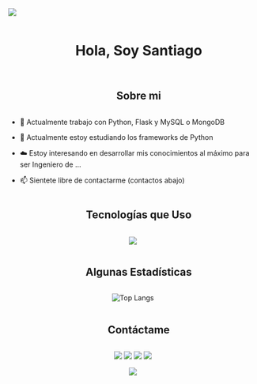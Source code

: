 


<!--horizontal divider(gradiant)-->
<img src="https://user-images.githubusercontent.com/73097560/115834477-dbab4500-a447-11eb-908a-139a6edaec5c.gif">

<!--h1 without bottom border-->
<div id="user-content-toc">
  <ul align="center">
    <summary><h1 style="display: inline-block">Hola, Soy Santiago</h1></summary>
  </ul>
</div>


<!--h2 without bottom border-->
<div id="user-content-toc">
  <ul align="center">
    <summary><h2 style="display: inline-block">Sobre mi</h2></summary>
  </ul>
</div>


<!--Intro start-->
- 🔭 Actualmente trabajo con Python, Flask y MySQL o MongoDB

- 🌱 Actualmente estoy estudiando los frameworks de Python

- ☁️ Estoy interesando en desarrollar mis conocimientos al máximo para ser Ingeniero de ...

- 📫 Sientete libre de contactarme (contactos abajo)
<!--Intro end-->



<!--- stats & Trophy (start) -->
<p align="center">
  <!--- stats (start) -->
<table align="center">
<tr border="none">


<!--h1 without bottom border-->
<div id="user-content-toc">
  <ul align="center">
    <summary><h2 style="display: inline-block">Tecnologías que Uso</h2></summary>
  </ul>
</div>
<!--tech stack icons-->
<p align="center">
  <a href="https://skillicons.dev">
    <img src="https://skillicons.dev/icons?i=css,html,scss,java,py,php,mongodb,mysql,postman,vscode,git,github,discord,laravel,flask,ubuntu&perline=8" />
  </a>
</p>

<div id="user-content-toc">
  <ul align="center">
    <summary><h2 style="display: inline-block">Algunas Estadísticas</h2></summary>
  </ul>
</div>

 ![Top Langs](https://github-readme-stats.vercel.app/api/top-langs/?username=NotSangi&theme=dark&layout=compact)
 


<!-- Connect with me -->
<!--h2 without bottom border-->
<div id="user-content-toc">
  <ul align="center">
    <summary><h2 style="display: inline-block">Contáctame</h2></summary>
  </ul>
</div>

<!--icons and links-->
<p align="center">
<a href="https://discord.com/users/602328078026539020"><img src="https://img.shields.io/badge/-0077B5?style=flat&logo=Discord&logoColor=white"/></a>
<a href="mailto:gironlozano1975@gmail.com"><img src="https://img.shields.io/badge/-D14836?style=flat&logo=Gmail&logoColor=white"/></a>
<a href="https://www.instagram.com/sgl21_2003/"><img src="https://img.shields.io/badge/-E4405F?style=flat&logo=Instagram&logoColor=white"/></a>
<a href="https://www.facebook.com/santiagogiron2003"><img src="https://img.shields.io/badge/-1877F2?style=flat&logo=Facebook&logoColor=white"/></a>
</p>
<p align="center">
<a href="https://www.linkedin.com/in/santiago-giron-lozano-b43272255/"><img src="https://img.shields.io/badge/-LinkedIn-0077B5?style=flat&logo=Linkedin&logoColor=white"/></a>
</p>




